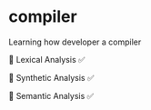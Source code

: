 # compiler
Learning how developer a compiler

📌 Lexical Analysis ✅

📌 Synthetic Analysis ✅

📌 Semantic Analysis ✅
